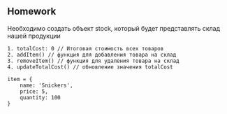 ## Homework

Необходимо создать объект stock, который будет представлять склад нашей продукции

    1. totalCost: 0 // Итоговая стоимость всех товаров
    2. addItem() // функция для добавления товара на склад
    3. removeItem() // функция для удаления товара на склад
    4. updateTotalCost() // обновление значения totalCost

    item = {
        name: 'Snickers',
        price: 5,
        quantity: 100
    }
